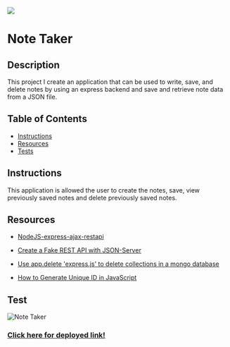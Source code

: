 ![](https://img.shields.io/github/followers/AtimaB?style=social)

# Note Taker

## Description

This project I create an application that can be used to write, save, and delete notes by using an express backend and save and retrieve note data from a JSON file.

## Table of Contents

- [Instructions](#instructions)
- [Resources](#resources)
- [Tests](#tests)

## Instructions

This application is allowed the user to create the notes, save, view previously saved notes and delete previously saved notes.

## Resources

- [NodeJS-express-ajax-restapi](https://github.com/MarkFicht/NodeJS-express-ajax-restapi)

- [Create a Fake REST API with JSON-Server](https://youtu.be/1zkgdLZEdwM)

- [Use app.delete 'express.js' to delete collections in a mongo database](https://stackoverflow.com/questions/27823367/use-app-delete-express-js-to-delete-collections-in-a-mongo-database)

- [How to Generate Unique ID in JavaScript](https://dev.to/rahmanfadhil/how-to-generate-unique-id-in-javascript-1b13)

## Test

![Note Taker](./Assets/note.gif)

### [Click here for deployed link!](https://note-note-taker.herokuapp.com/)
